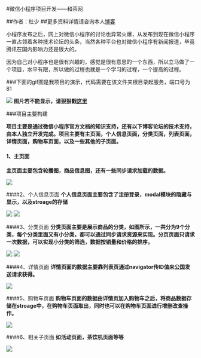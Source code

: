 #微信小程序项目开发——和茶网

##作者：杜少
##更多资料详情请咨询本人[博客](http://www.takozhang.cn)

小程序发布之后，网上对微信小程序的讨论也异常火爆，从发布到现在微信小程序一直占领着各种技术论坛的头条，当然各种平台也对微信小程序有新闻报道，毕竟腾讯在国内影响力还是很大的。

因为自己对小程序也是很有兴趣的，感觉是很有意思的一个东西，所以立马做了一个项目，水平有限，所以做的过程也就是一个学习的过程，一个提高的过程。

###下面的gif图是我项目的演示，代码需要在该文件夹根目录起服务，端口号为81

![](https://github.com/dushao103500/WeChat-hecha-project/tree/master/images/wechat-hecha-project.gif)
**图片若不能显示，请狠狠戳[这里](https://github.com/dushao103500/WeChat-hecha-project/blob/master/images/wechat-hecha-project.gif)**

###项目主要构建

**项目主要是通过微信小程序官方文档的知识支持，还有以下博客论坛的技术支持，由本人独立开发完成。项目主要有主页面，个人信息页面，分类页面，列表页面，详情页面，购物车页面，以及一些其他的子页面。**


#### 1、主页面 
**主页面主要包含轮播图，商品信息图，还有一些同步请求加载的数据。**

![](http://oe51jhwvd.bkt.clouddn.com/wechat-index.jpg)

####2、个人信息页面
**个人信息页面主要包含了注册登录，modal模块的隐藏与显示，以及stroage的存储**

![](http://oe51jhwvd.bkt.clouddn.com/hecha-info.jpg)
![](http://oe51jhwvd.bkt.clouddn.com/hecha-login.jpg)

####3、分类页面
**分类页面主要是展示商品的分类，如图所示，一共分为9个分类，每个分类里面又有小分类，都可以通过同步请求资源来实现。分页页面只请求一次数据，可以实现小分类的筛选，数据按销量和价格的排序。**

![](http://oe51jhwvd.bkt.clouddn.com/wechat-sortMenu.jpg)
![](http://oe51jhwvd.bkt.clouddn.com/wechat-sort.jpg)

####4、详情页面
**详情页面的数据主要靠列表页通过navigator传ID值来公国发送请求获得。**

![](http://oe51jhwvd.bkt.clouddn.com/wechatdetail.jpg)

####5、购物车页面
**购物车页面的数据由详情页加入购物车之后，将商品数据存储在stroage中，在购物车页面取出，同时也可以在购物车页面进行增删改查操作。**

![](http://oe51jhwvd.bkt.clouddn.com/hecha-shoppingCar.jpg)

####6、相关子页面
**如活动页面，茶饮机页面等等**

![](http://oe51jhwvd.bkt.clouddn.com/wechatmachine.jpg)
